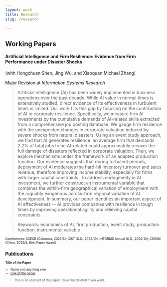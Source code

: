 ```yaml
---
layout: work
title: Research
slug: /research

---
```


## Working Papers

#### Artificial Intelligence and Firm Resilience: Evidence from Firm Performance under Disaster Shocks
(with Hongchuan Shen, Jing Wu, and Xiaoquan Michael Zhang)

Major Revision at *Information Systems Research*

> Artificial intelligence (AI) has been widely implemented in business operations over the past decade. While AI value in normal times is extensively studied, direct evidence of its effectiveness in turbulent times is limited. Our work fills this gap by focusing on the contribution of AI to corporate resilience. Specifically, we measure firm AI investments by the cumulative demands of AI-related skills extracted from a comprehensive job posting database. We gauge firm resilience with the unexpected changes in corporate valuation induced by severe shocks from natural disasters. Using an event study approach, we find that AI generates resilience: an average firm that demands 2.2\% of total jobs to be AI-related could approximately recover the full damage of disasters reflected in corporate valuation. Then, we explore mechanisms under the framework of an adapted production function. Our evidence suggests that during turbulent periods, deployment of AI moderates the hard-hit inventory turnover and sales revenue, therefore improving income stability, especially for firms with larger capital constraints. To address endogeneity in AI investment, we further construct an instrumental variable that combines the within-firm geographical variation of employment with the arguably exogenous across-firm regional variation of AI development. In summary, our paper identifies an important aspect of AI effectiveness -- AI provides companies with resilience in tough times by improving operational agility and relieving capital constraints.

> Keywords: economics of AI, firm production, event study, production function, instrumental variable

<font size='1'> Conferences: SCECR (Colombia, 2023/6); CIST (U.S., 2022/10), INFORMS Annual (U.S., 2022/10); CSWIM (China, 2022/8, Best Paper Award)


## Publications

**Title of the Paper**

- Name and anything else
- [Link of the paper]()

> This is an abstract of the paper. Could be deleted if you want.
